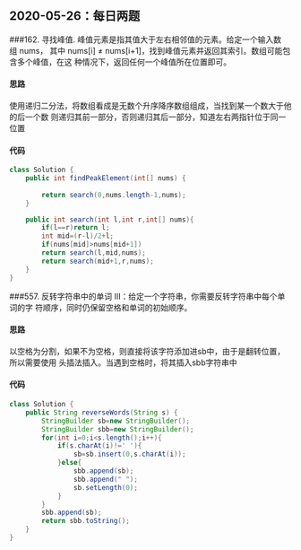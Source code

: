 ## 2020-05-26：每日两题

###162. 寻找峰值. 峰值元素是指其值大于左右相邻值的元素。给定一个输入数组 nums，
其中 nums[i] ≠ nums[i+1]，找到峰值元素并返回其索引。数组可能包含多个峰值，在这
种情况下，返回任何一个峰值所在位置即可。
#### 思路
使用递归二分法，将数组看成是无数个升序降序数组组成，当找到某一个数大于他的后一个数
则递归其前一部分，否则递归其后一部分，知道左右两指针位于同一位置
#### 代码
```java
class Solution {
    public int findPeakElement(int[] nums) {
    
        return search(0,nums.length-1,nums);
    }

    public int search(int l,int r,int[] nums){
        if(l==r)return l;
        int mid=(r-l)/2+l;
        if(nums[mid]>nums[mid+1])
        return search(l,mid,nums);
        return search(mid+1,r,nums);
    }
}
```

###557. 反转字符串中的单词 III：给定一个字符串，你需要反转字符串中每个单词的字
符顺序，同时仍保留空格和单词的初始顺序。
#### 思路
以空格为分割，如果不为空格，则直接将该字符添加进sb中，由于是翻转位置，所以需要使用
头插法插入。当遇到空格时，将其插入sbb字符串中
#### 代码
```java
class Solution {
    public String reverseWords(String s) {
        StringBuilder sb=new StringBuilder();
        StringBuilder sbb=new StringBuilder();
        for(int i=0;i<s.length();i++){
            if(s.charAt(i)!=' '){
                sb=sb.insert(0,s.charAt(i));
            }else{
                sbb.append(sb);
                sbb.append(" ");
                sb.setLength(0);
            }           
        }
        sbb.append(sb);
        return sbb.toString();
    }
}
```



<details class="details-reset details-overlay details-overlay-dark" style="box-sizing: border-box; display: block;"><summary data-hotkey="l" aria-label="Jump to line" role="button" style="box-sizing: border-box; display: list-item; cursor: pointer; list-style: none;"></summary></details>

 